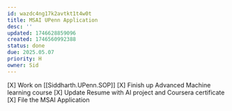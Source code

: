 ```yaml
---
id: wazdc4ng17k2avtkt1t4w0t
title: MSAI UPenn Application
desc: ''
updated: 1746628859096
created: 1746560992388
status: done
due: 2025.05.07
priority: H
owner: Sid
---
```


[X] Work on [[Siddharth.UPenn.SOP]]
[X] Finish up Advanced Machine learning course
[X] Update Resume with AI project and Coursera certificate
[X] File the MSAI Application